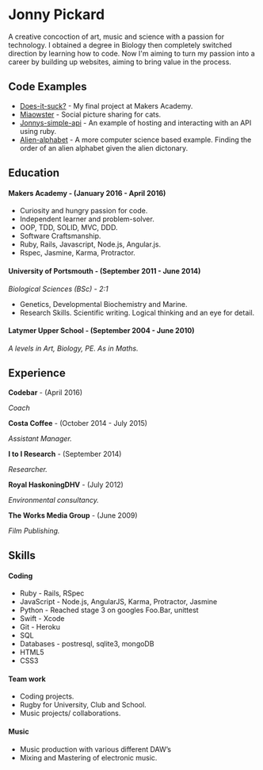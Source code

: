 # Jonny Pickard

A creative concoction of art, music and science with a passion for technology. I obtained a degree in Biology then completely switched direction by learning how to code. Now I'm aiming to turn my passion into a career by building up websites, aiming to bring value in the process.

## Code Examples

- [Does-it-suck?](https://github.com/JonnyPickard/crowdsource-due-diligence) - My final project at Makers Academy.
- [Miaowster](https://github.com/JonnyPickard/miaowster) - Social picture sharing for cats.
- [Jonnys-simple-api](https://github.com/JonnyPickard/simple-api) - An example of hosting and interacting with an API using ruby.
- [Alien-alphabet](https://github.com/JonnyPickard/alien-alphabet) - A more computer science based example. Finding the order of an alien alphabet given the alien dictonary.

## Education

#### Makers Academy -           (January 2016 - April 2016)

- Curiosity and hungry passion for code.
- Independent learner and problem-solver.
- OOP, TDD, SOLID, MVC, DDD.
- Software Craftsmanship.
- Ruby, Rails, Javascript, Node.js, Angular.js.
- Rspec, Jasmine, Karma, Protractor.

#### University of Portsmouth - (September 2011 - June 2014)

*Biological Sciences (BSc) - 2:1*
- Genetics, Developmental Biochemistry and Marine.
- Research Skills. Scientific writing. Logical thinking and an eye for detail.

#### Latymer Upper School -     (September 2004 - June 2010)

*A levels in Art, Biology, PE. As in Maths.*

## Experience

**Codebar** - (April 2016)

*Coach*

**Costa Coffee** - (October 2014 - July 2015)

*Assistant Manager.*

**I to I Research** - (September 2014)

*Researcher.*

**Royal HaskoningDHV** - (July 2012)

*Environmental consultancy.*

**The Works Media Group** - (June 2009)

*Film Publishing.*

## Skills

#### Coding

- Ruby - Rails, RSpec 
- JavaScript - Node.js, AngularJS, Karma, Protractor, Jasmine 
- Python - Reached stage 3 on googles Foo.Bar, unittest
- Swift - Xcode
- Git - Heroku
- SQL
- Databases - postresql, sqlite3, mongoDB
- HTML5
- CSS3

#### Team work

- Coding projects.
- Rugby for University, Club and School.
- Music projects/ collaborations.

#### Music

- Music production with various different DAW’s
- Mixing and Mastering of electronic music.
